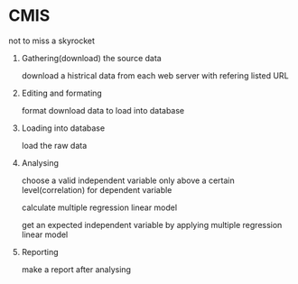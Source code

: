 # CMIS
not to miss a skyrocket

1. Gathering(download) the source data

	download a histrical data from each web server with refering listed URL

2. Editing and formating 

	format download data to load into database

3. Loading into database

	load the raw data

4. Analysing

	choose a valid independent variable only above a certain level(correlation) for dependent variable

	calculate multiple regression linear model

	get an expected independent variable by applying multiple regression linear model

5. Reporting

	make a report after analysing
